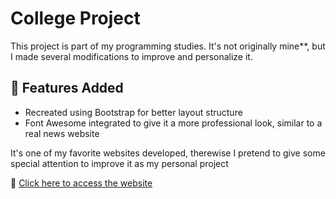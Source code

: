 # College Project

This project is part of my programming studies. It's not originally mine**, but I made several modifications to improve and personalize it.

## 🚀 Features Added

- Recreated using Bootstrap for better layout structure  
- Font Awesome integrated to give it a more professional look, similar to a real news website

It's one of my favorite websites developed, therewise I pretend to give some special attention to improve it as my personal project

🔗 [Click here to access the website](https://n0t1c14sc1d4d3.netlify.app/)
